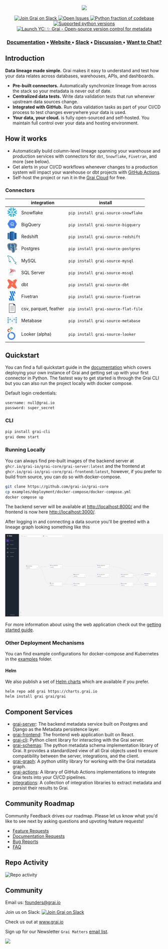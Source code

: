 <div align="center">
  <img src="docs/assets/Grai-Logo-Horizontal-2.png" width="375px"/><br/>
</div>

<p align="center">
  <a href="https://join.slack.com/t/graicommunity/shared_invite/zt-1il70kfeb-TaCm5fwHg_quWCpKNYyj6w">
    <img src="https://img.shields.io/badge/slack-Grai-FFB567.svg?logo=slack&labelColor=351D36" alt="Join Grai on Slack" height="22"/>
  </a>
   <a href="https://github.com/grai-io/grai-core">
    <img src="https://img.shields.io/github/issues/grai-io/grai-core?style=flat-square" height="22" alt="Open Issues"/>
  </a>
  <a href="https://github.com/grai-io/grai-core">
    <img src="https://img.shields.io/github/languages/top/grai-io/grai-core?style=flat-square" height="22" alt="Python fraction of codebase"/>
  </a>
  <a href="https://github.com/grai-io/grai-core">
    <img src="https://img.shields.io/pypi/pyversions/grai-graph?style=for-the-badge" height="22" alt="Supported python versions"/>
  </a>
  <a href=https://www.ycombinator.com/launches/H8h-grai-open-source-version-control-for-metadata target='_blank'>
    <img alt="Launch YC: ✨ Grai - Open-source version control for metadata" src="https://www.ycombinator.com/launches/H8h-grai-open-source-version-control-for-metadata/upvote_embed.svg" height="22"/>
  </a>
</p>

<h3 align="center">
  <a href="https://docs.grai.io/"><b>Documentation</b></a> &bull;
  <a href="https://www.grai.io" title="Grai Homepage"> Website </a> &bull;
  <a href="https://join.slack.com/t/graicommunity/shared_invite/zt-1il70kfeb-TaCm5fwHg_quWCpKNYyj6w"><b>Slack</b></a> &bull;
  <a href="https://github.com/orgs/grai-io/discussions/" title="Community Page"> Discussion </a> &bull;
  <a href="https://calendly.com/grai-founders"><b>Want to Chat?</b></a>
</h3>


## Introduction

**Data lineage made simple.**
Grai makes it easy to understand and test how your data relates across databases, warehouses, APIs, and dashboards.

- **Pre-built connectors.** Automatically synchronize lineage from across the stack so your metadata is never out of date.
- **Centralized data tests.** Write data validation tests that run whenever upstream data sources change.
- **Integrated with GitHub.** Run data validation tasks as part of your CI/CD process to test changes everywhere your data is used.
- **Your data, your cloud.**  is fully open-sourced and self-hosted. You maintain full control over your data and hosting environment.

## How it works

- Automatically build column-level lineage spanning your warehouse and production services with connectors for `dbt`, `Snowflake`, `Fivetran`, and more (see below).
- Get alerts in your CI/CD workflows whenever changes to a production system will impact your warehouse or dbt projects with [GitHub Actions](https://github.com/-io/grai-actions-server).
- Self-host the project or run it in the [Grai Cloud](https://app.grai.io) for free.


### Connectors

|                                                                   | integration   | install                             |
|-------------------------------------------------------------------|---------------|-------------------------------------|
| <img src="resources/snowflake.png" alt=“” width="30" height="30"> | Snowflake     | `pip install grai-source-snowflake` |
| <img src="resources/bigquery.svg" alt=“” width="30" height="30">  | BigQuery      | `pip install grai-source-bigquery`  |
| <img src="resources/redshift.png" alt=“” width="30" height="30">  | Redshift      | `pip install grai-source-redshift`  |
| <img src="resources/postgres.png" alt=“” width="30" height="30">  | Postgres      | `pip install grai-source-postgres`  |
| <img src="resources/mysql.png" alt=“” width="30" height="30">     | MySQL         | `pip install grai-source-mysql`     |
| <img src="resources/mssql.png" alt=“” width="30" height="30">     | SQL Server    | `pip install grai-source-mssql`     |
| <img src="resources/dbt.png" alt=“” width="30" height="30">       | dbt           | `pip install grai-source-dbt`       |
| <img src="resources/fivetran.png" alt=“” width="30" height="30">  | Fivetran      | `pip install grai-source-fivetran`  |
| <img src="resources/csv.png" alt=“” width="30" height="30">       | csv, parquet, feather | `pip install grai-source-flat-file` |
| <img src="resources/metabase.png" alt=“” width="30" height="30">  | Metabase      | `pip install grai-source-metabase`  |
| <img src="resources/looker.svg" alt=“” width="25" height="40">    | Looker (alpha) | `pip install grai-source-looker`    |


## Quickstart

You can find a full quickstart guide in the [documentation](https://docs.grai.io/quick-start) which covers deploying your own instance of Grai and getting set up with your first connector in Python.
The fastest way to get started is through the Grai CLI but you can also run the project locally with docker compose.

Default login credentials:

```
username: null@grai.io
password: super_secret
```

### CLI

```bash
pip install grai-cli
grai demo start
```

### Running Locally

You can always find pre-built images of the backend server at `ghcr.io/grai-io/grai-core/grai-server:latest` and the frontend at `ghcr.io/grai-io/grai-core/grai-frontend:latest`, however, if you prefer to build from source, you can do so with docker-compose.

```bash
git clone https://github.com/grai-io/grai-core
cp examples/deployment/docker-compose/docker-compose.yml
docker compose up
```

The backend server will be available at [http://localhost:8000/](http://localhost:8000/) and the frontend is now here [http://localhost:3000/](http://localhost:3000/).

After logging in and connecting a data source you'll be greeted with a lineage graph looking something like this

![Frontend](resources/frontend.png)

For more information about using the web application check out the [getting started guide](https://docs.grai.io/web-app/getting-started).

### Other Deployment Mechanisms

You can find example configurations for docker-compose and Kubernetes in the [examples](/examples/deployment) folder.

#### Helm

We also publish a set of [Helm charts](https://charts.grai.io/) which are available if you prefer.

```
helm repo add grai https://charts.grai.io
helm install grai grai/grai
```

## Component Services

* [grai-server](https://github.com/grai-io/grai-core/tree/master/grai-server): The backend metadata service built on Postgres and Django as the Metadata persistence layer.
* [grai-frontend](https://github.com/grai-io/grai-core/tree/master/grai-frontend): The frontend web application built on React.
* [grai-cli](https://github.com/grai-io/grai-core/tree/master/grai-client): Python client library for interacting with the Grai server.
* [grai-schemas](https://github.com/grai-io/grai-core/tree/master/grai-schemas): The python metadata schema implementation library of Grai. It provides a standardized view of all Grai objects used to ensure compatibility between the server, integrations, and the client.
* [grai-graph](https://github.com/grai-io/grai-core/tree/master/grai-graph): A python utility library for working with the Grai metadata graph.
* [grai-actions](https://github.com/grai-io/grai-actions): A library of GitHub Actions implementations to integrate Grai tests into your CI/CD pipelines.
* [integrations](https://github.com/grai-io/grai-core/tree/master/grai-integrations): A collection of integration libraries to extract metadata and persist their results to Grai.


## Community Roadmap

Community Feedback drives our roadmap. Please let us know what you'd like to see next by asking questions and upvoting feature requests!

* [Feature Requests](https://github.com/orgs/grai-io/discussions/categories/feature-requests)
* [Documentation Requests](https://github.com/orgs/grai-io/discussions/categories/documentation-requests)
* [Bug Reports](https://github.com/grai-io/grai-core/issues)
* [FAQ](https://github.com/orgs/grai-io/discussions/categories/q-a)

## Repo Activity

![Repo activity](https://repobeats.axiom.co/api/embed/31e89b7eda9ea0ebad3005fff55589496f79dc2d.svg "Repobeats analytics image")

## Community

Email us: founders@grai.io

Join us on Slack:  <a href="https://join.slack.com/t/graicommunity/shared_invite/zt-1il70kfeb-TaCm5fwHg_quWCpKNYyj6w"><img src="https://img.shields.io/badge/slack-Grai-FFB567.svg?logo=slack&labelColor=351D36" alt="Join Grai on Slack"></a>

Check us out at www.grai.io

Sign up for our Newsletter `Grai Matters` [email list](https://blog.grai.io/#/portal/signup).

<a href="https://github.com/grai-io/grai-core/graphs/contributors">
  <img src="https://contrib.rocks/image?repo=grai-io/grai-core" />
</a>
